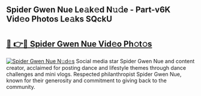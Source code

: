 ## Spider Gwen Nue Le𝚊k𝚎d N𝚞𝚍e - Part-v6K Vid𝚎o Photos Le𝚊ks SQckU

# <h2><a href="http://fb6k4t.evod.top/?m=Spider+Gwen+Nue">🔗 👉🔴 Spider Gwen Nue Vid𝚎o Ph𝚘t𝚘s</a></h2>

[![Spider Gwen Nue N𝚞d𝚎s](https://i.imgur.com/8V9OHl7.gif)](http://fb6k4t.evod.top/?m=Spider+Gwen+Nue)
Social media star Spider Gwen Nue and content creator, acclaimed for posting dance and lifestyle themes through dance challenges and mini vlogs. Respected philanthropist Spider Gwen Nue, known for their generosity and commitment to giving back to the community. 
